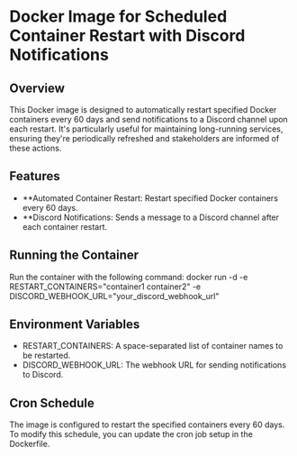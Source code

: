 # Docker Image for Scheduled Container Restart with Discord Notifications
## Overview
This Docker image is designed to automatically restart specified Docker containers every 60 days and send notifications to a Discord channel upon each restart. It's particularly useful for maintaining long-running services, ensuring they're periodically refreshed and stakeholders are informed of these actions.

## Features
- **Automated Container Restart: Restart specified Docker containers every 60 days.
- **Discord Notifications: Sends a message to a Discord channel after each container restart.

## Running the Container
Run the container with the following command:
docker run -d -e RESTART_CONTAINERS="container1 container2" -e DISCORD_WEBHOOK_URL="your_discord_webhook_url"

## Environment Variables
- RESTART_CONTAINERS: A space-separated list of container names to be restarted.
- DISCORD_WEBHOOK_URL: The webhook URL for sending notifications to Discord.

## Cron Schedule
The image is configured to restart the specified containers every 60 days. To modify this schedule, you can update the cron job setup in the Dockerfile.
